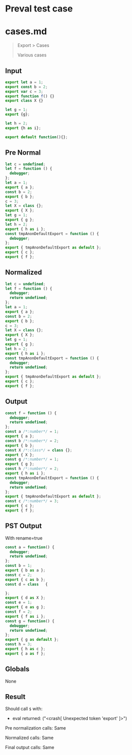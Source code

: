# Preval test case

# cases.md

> Export > Cases
>
> Various cases

## Input

`````js filename=intro
export let a = 1;
export const b = 2; 
export var c = 3;
export function f() {}
export class X {}

let g = 1;
export {g};

let h = 2;
export {h as i};

export default function(){};
`````

## Pre Normal


`````js filename=intro
let c = undefined;
let f = function () {
  debugger;
};
let a = 1;
export { a };
const b = 2;
export { b };
c = 3;
let X = class {};
export { X };
let g = 1;
export { g };
let h = 2;
export { h as i };
const tmpAnonDefaultExport = function () {
  debugger;
};
export { tmpAnonDefaultExport as default };
export { c };
export { f };
`````

## Normalized


`````js filename=intro
let c = undefined;
let f = function () {
  debugger;
  return undefined;
};
let a = 1;
export { a };
const b = 2;
export { b };
c = 3;
let X = class {};
export { X };
let g = 1;
export { g };
let h = 2;
export { h as i };
const tmpAnonDefaultExport = function () {
  debugger;
  return undefined;
};
export { tmpAnonDefaultExport as default };
export { c };
export { f };
`````

## Output


`````js filename=intro
const f = function () {
  debugger;
  return undefined;
};
const a /*:number*/ = 1;
export { a };
const b /*:number*/ = 2;
export { b };
const X /*:class*/ = class {};
export { X };
const g /*:number*/ = 1;
export { g };
const h /*:number*/ = 2;
export { h as i };
const tmpAnonDefaultExport = function () {
  debugger;
  return undefined;
};
export { tmpAnonDefaultExport as default };
const c /*:number*/ = 3;
export { c };
export { f };
`````

## PST Output

With rename=true

`````js filename=intro
const a = function() {
  debugger;
  return undefined;
};
const b = 1;
export { b as a };
const c = 2;
export { c as b };
const d = class   {

};
export { d as X };
const e = 1;
export { e as g };
const f = 2;
export { f as i };
const g = function() {
  debugger;
  return undefined;
};
export { g as default };
const h = 3;
export { h as c };
export { a as f };
`````

## Globals

None

## Result

Should call `$` with:
 - eval returned: ("<crash[ Unexpected token 'export' ]>")

Pre normalization calls: Same

Normalized calls: Same

Final output calls: Same
